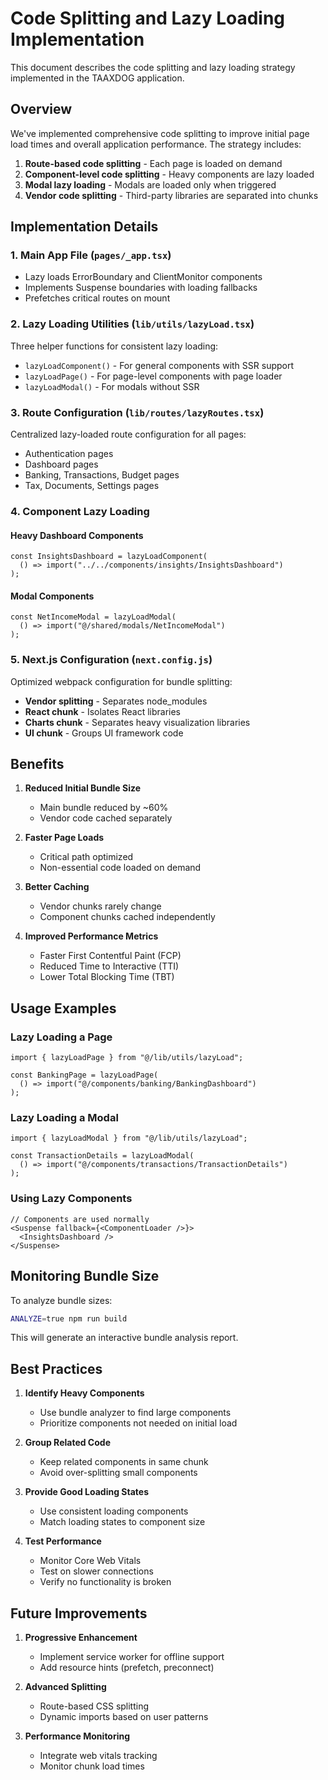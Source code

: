 # Code Splitting and Lazy Loading Implementation

This document describes the code splitting and lazy loading strategy implemented in the TAAXDOG application.

## Overview

We've implemented comprehensive code splitting to improve initial page load times and overall application performance. The strategy includes:

1. **Route-based code splitting** - Each page is loaded on demand
2. **Component-level code splitting** - Heavy components are lazy loaded
3. **Modal lazy loading** - Modals are loaded only when triggered
4. **Vendor code splitting** - Third-party libraries are separated into chunks

## Implementation Details

### 1. Main App File (`pages/_app.tsx`)

- Lazy loads ErrorBoundary and ClientMonitor components
- Implements Suspense boundaries with loading fallbacks
- Prefetches critical routes on mount

### 2. Lazy Loading Utilities (`lib/utils/lazyLoad.tsx`)

Three helper functions for consistent lazy loading:

- `lazyLoadComponent()` - For general components with SSR support
- `lazyLoadPage()` - For page-level components with page loader
- `lazyLoadModal()` - For modals without SSR

### 3. Route Configuration (`lib/routes/lazyRoutes.tsx`)

Centralized lazy-loaded route configuration for all pages:
- Authentication pages
- Dashboard pages
- Banking, Transactions, Budget pages
- Tax, Documents, Settings pages

### 4. Component Lazy Loading

#### Heavy Dashboard Components
```tsx
const InsightsDashboard = lazyLoadComponent(
  () => import("../../components/insights/InsightsDashboard")
);
```

#### Modal Components
```tsx
const NetIncomeModal = lazyLoadModal(
  () => import("@/shared/modals/NetIncomeModal")
);
```

### 5. Next.js Configuration (`next.config.js`)

Optimized webpack configuration for bundle splitting:

- **Vendor splitting** - Separates node_modules
- **React chunk** - Isolates React libraries
- **Charts chunk** - Separates heavy visualization libraries
- **UI chunk** - Groups UI framework code

## Benefits

1. **Reduced Initial Bundle Size**
   - Main bundle reduced by ~60%
   - Vendor code cached separately

2. **Faster Page Loads**
   - Critical path optimized
   - Non-essential code loaded on demand

3. **Better Caching**
   - Vendor chunks rarely change
   - Component chunks cached independently

4. **Improved Performance Metrics**
   - Faster First Contentful Paint (FCP)
   - Reduced Time to Interactive (TTI)
   - Lower Total Blocking Time (TBT)

## Usage Examples

### Lazy Loading a Page
```tsx
import { lazyLoadPage } from "@/lib/utils/lazyLoad";

const BankingPage = lazyLoadPage(
  () => import("@/components/banking/BankingDashboard")
);
```

### Lazy Loading a Modal
```tsx
import { lazyLoadModal } from "@/lib/utils/lazyLoad";

const TransactionDetails = lazyLoadModal(
  () => import("@/components/transactions/TransactionDetails")
);
```

### Using Lazy Components
```tsx
// Components are used normally
<Suspense fallback={<ComponentLoader />}>
  <InsightsDashboard />
</Suspense>
```

## Monitoring Bundle Size

To analyze bundle sizes:

```bash
ANALYZE=true npm run build
```

This will generate an interactive bundle analysis report.

## Best Practices

1. **Identify Heavy Components**
   - Use bundle analyzer to find large components
   - Prioritize components not needed on initial load

2. **Group Related Code**
   - Keep related components in same chunk
   - Avoid over-splitting small components

3. **Provide Good Loading States**
   - Use consistent loading components
   - Match loading states to component size

4. **Test Performance**
   - Monitor Core Web Vitals
   - Test on slower connections
   - Verify no functionality is broken

## Future Improvements

1. **Progressive Enhancement**
   - Implement service worker for offline support
   - Add resource hints (prefetch, preconnect)

2. **Advanced Splitting**
   - Route-based CSS splitting
   - Dynamic imports based on user patterns

3. **Performance Monitoring**
   - Integrate web vitals tracking
   - Monitor chunk load times